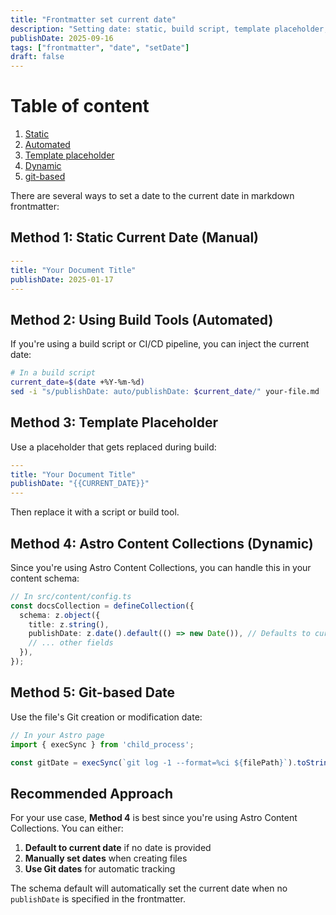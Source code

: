 ```yaml
---
title: "Frontmatter set current date"
description: "Setting date: static, build script, template placeholder, dynamic, git-based"
publishDate: 2025-09-16
tags: ["frontmatter", "date", "setDate"]
draft: false
---
```


# Table of content

1. [Static](#method-1-static-current-date-manual)
1. [Automated](#method-2-using-build-tools-automated)
1. [Template placeholder](#method-3-template-placeholder)
1. [Dynamic](#method-4-astro-content-collections-dynamic)
1. [git-based](#method-5-git-based-date)

There are several ways to set a date to the current date in markdown frontmatter:

## Method 1: Static Current Date (Manual)

```yaml
---
title: "Your Document Title"
publishDate: 2025-01-17
---
```

## Method 2: Using Build Tools (Automated)

If you're using a build script or CI/CD pipeline, you can inject the current date:

```bash
# In a build script
current_date=$(date +%Y-%m-%d)
sed -i "s/publishDate: auto/publishDate: $current_date/" your-file.md
```

## Method 3: Template Placeholder

Use a placeholder that gets replaced during build:

```yaml
---
title: "Your Document Title"
publishDate: "{{CURRENT_DATE}}"
---
```

Then replace it with a script or build tool.

## Method 4: Astro Content Collections (Dynamic)

Since you're using Astro Content Collections, you can handle this in your content schema:

```typescript
// In src/content/config.ts
const docsCollection = defineCollection({
  schema: z.object({
    title: z.string(),
    publishDate: z.date().default(() => new Date()), // Defaults to current date
    // ... other fields
  }),
});
```

## Method 5: Git-based Date

Use the file's Git creation or modification date:

```typescript
// In your Astro page
import { execSync } from 'child_process';

const gitDate = execSync(`git log -1 --format=%ci ${filePath}`).toString().trim();
```

## Recommended Approach

For your use case, **Method 4** is best since you're using Astro Content Collections. You can either:

1. **Default to current date** if no date is provided
2. **Manually set dates** when creating files
3. **Use Git dates** for automatic tracking

The schema default will automatically set the current date when no `publishDate` is specified in the frontmatter.
